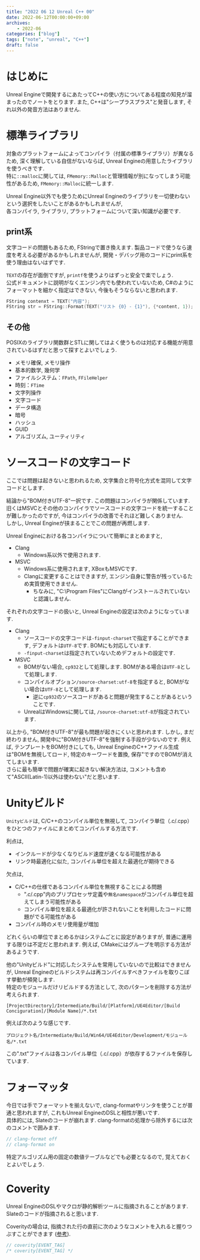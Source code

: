 ```yaml
---
title: "2022 06 12 Unreal C++ 00"
date: 2022-06-12T00:00:00+09:00
archives:
    - 2022-06
categories: ["blog"]
tags: ["note", "unreal", "C++"]
draft: false
---
```


# はじめに
Unreal Engineで開発するにあたってC++の使い方についてある程度の知見が溜まったのでノートをとります. また, C++は"シープラスプラス"と発音します, それ以外の発音方法はありません.

# 標準ライブラリ
対象のプラットフォームによってコンパイラ（付属の標準ライブラリ）が異なるため, 深く理解している自信がないならば, Unreal Engineの用意したライブラリを使うべきです.  
特に`::malloc`に関しては, `FMemory::Malloc`と管理情報が別になってしまう可能性があるため, `FMemory::Malloc`に統一します.

Unreal Engine以外でも使うためにUnreal Engineのライブラリを一切使わないという選択をしたいことがあるかもしれませんが,  
各コンパイラ, ライブラリ, プラットフォームについて深い知識が必要です.

## print系
文字コードの問題もあるため, FStringで置き換えます. 製品コードで使うなら速度を考える必要があるかもしれませんが, 開発・デバッグ用のコードにprint系を使う理由はないはずです.


`TEXT`の存在が面倒ですが, `printf`を使うよりはずっと安全で楽でしょう.  
公式ドキュメントに説明がなくエンジン内でも使われていないため, C#のようにフォーマットを細かく指定はできない, 今後もそうならないと思われます.

```cpp
FString contenxt = TEXT("内容");
FString str = FString::Format(TEXT("リスト {0} - {1}"), {*content, 1});
```

## その他
POSIXのライブラリ関数群とSTLに関してはよく使うものは対応する機能が用意されているはずだと思って探すとよいでしょう.

- メモリ確保, メモリ操作
- 基本的数学, 幾何学
- ファイルシステム：`FPath`, `FFileHelper`
- 時刻：`FTime`
- 文字列操作
- 文字コード
- データ構造
- 暗号
- ハッシュ
- GUID
- アルゴリズム, ユーティリティ

# ソースコードの文字コード
ここでは問題は起きないと思われるため, 文字集合と符号化方式を混同して文字コードとします.

結論から"BOM付きUTF-8"一択です. この問題はコンパイラが関係しています.  
旧くはMSVCとその他のコンパイラでソースコードの文字コードを統一することが難しかったのですが, 今はコンパイラの改善でそれほど難しくありません.  
しかし, Unreal Engineが挟まることでこの問題が再燃します.

Unreal Engineにおける各コンパイラについて簡単にまとめますと,

- Clang
  - Windows系以外で使用されます.
- MSVC
  - Windows系に使用されます, XBoxもMSVCです.
  - Clangに変更することはできますが, エンジン自身に警告が残っているため実質使用できません.
    - ちなみに, "C:\Program Files"にClangがインストールされていないと認識しません.

それぞれの文字コードの扱いと, Unreal Engineの設定は次のようになっています.
- Clang
  - ソースコードの文字コードは`-finput-charset`で指定することができます, デフォルトは`UTF-8`です. BOMにも対応しています.
  - `-finput-charset`は指定されていないためデフォルトの設定です.
- MSVC
  - BOMがない場合, `cp932`として処理します. BOMがある場合は`UTF-8`として処理します.
  - コンパイルオプション`/source-charset:utf-8`を指定すると, BOMがない場合は`UTF-8`として処理します.
    - 逆に`cp932`のソースコードがあると問題が発生することがあるということです.
  - UnrealはWindowsに関しては, `/source-charset:utf-8`が指定されています.

以上から, "BOM付きUTF-8"が最も問題が起きにくいと思われます. しかし, まだ終わりません, 開発中に"BOM付きUTF-8"を強制する手段が少ないのです.
例えば, テンプレートをBOM付きにしても, Unreal EngineのC++ファイル生成は"BOMを無視してロード, 特定のキーワードを置換, 保存"ですのでBOMが消えてしまいます.  
さらに最も簡単で問題が確実に起きない解決方法は, コメントも含めて"ASCII(Latin-1)以外は使わない"だと思います.  

# Unityビルド
`Unityビルド`は, C/C++のコンパイル単位を無視して, コンパイラ単位（.c/.cpp）をひとつのファイルにまとめてコンパイルする方法です.

利点は,
- インクルードが少なくなりビルド速度が速くなる可能性がある
- リンク時最適化に似た, コンパイル単位を超えた最適化が期待できる

欠点は,
- C/C++の仕様であるコンパイル単位を無視することによる問題
  - ".c/.cpp"内のプリプロセッサ定義や`無名namespace`がコンパイル単位を超えてしまう可能性がある
  - コンパイル単位を超える最適化が許されないことを利用したコードに問題がでる可能性がある
- コンパイル時のメモリ使用量が増加

どれくらいの単位でまとめるかはシステムごとに設定がありますが, 普通に運用する限りは不定だと思われます. 例えば, CMakeにはグループを明示する方法があるようです.  

他の"Unityビルド"に対応したシステムを常用していないので比較はできませんが, Unreal Engineのビルドシステムは再コンパイルすべきファイルを取りこぼす挙動が頻発します.  
特定のモジュールだけリビルドする方法として, 次のパターンを削除する方法が考えられます.

`[ProjectDirectory]/Intermediate/Build/[Platform]/UE4Editor/[Build Conciguration]/[Module Name]/*.txt`

例えば次のような感じです.

`プロジェクト名/Intermediate/Build/Win64/UE4Editor/Development/モジュール名/*.txt`

この".txt"ファイルは各コンパイル単位（.c/.cpp）が依存するファイルを保存しています.

# フォーマッタ
今日では手でフォーマットを揃えないで, clang-formatやリンタを使うことが普通と思われますが, これもUnreal EngineのDSLと相性が悪いです.  
具体的には, Slateのコードが崩れます. clang-formatの処理から除外するには次のコメントで囲みます.

```cpp
// clang-format off
// clang-format on
```

特定アルゴリズム用の固定の数値テーブルなどでも必要となるので, 覚えておくとよいでしょう.

# Coverity
Unreal EngineのDSLやマクロが静的解析ツールに指摘されることがあります. Slateのコードが指摘されると思います.

Coverityの場合は, 指摘された行の直前に次のようなコメントを入れると握りつぶすことができます ([参考](https://doclazy.wordpress.com/2011/07/14/coverity-suppressing-false-positives-with-cod/)).
```cpp
// coverity[EVENT_TAG]
/* coverity[EVENT_TAG] */
```

